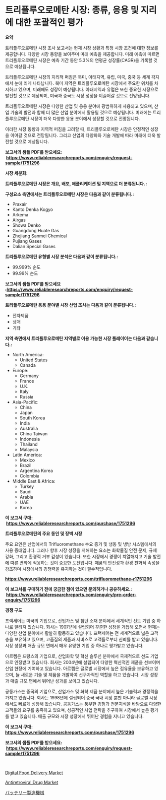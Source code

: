 <p><h1>트리플루오로메탄 시장: 종류, 응용 및 지리에 대한 포괄적인 평가</h1></p><p><strong>요약</strong></p>
<p><p>트리플루오로메탄 시장 조사 보고서는 현재 시장 상황과 특정 시장 조건에 대한 정보를 제공합니다. 다양한 시장 동향을 보여주며 미래 예측을 제공합니다. 미래 예측에 따르면 트리플루오로메탄 시장은 예측 기간 동안 5.3%의 연평균 성장률(CAGR)을 기록할 것으로 예상됩니다.</p><p>트리플루오로메탄 시장의 지리적 퍼짐은 북미, 아태지역, 유럽, 미국, 중국 등 세계 각지에서 눈에 띄게 나타납니다. 북미 지역은 트리플루오로메탄 시장에서 주요한 위치를 차지하고 있으며, 미래에도 성장이 예상됩니다. 아태지역과 유럽은 또한 중요한 시장으로 발전할 것으로 예상되며, 미국과 중국도 시장 성장을 이끌어갈 것으로 전망됩니다.</p><p>트리플루오로메탄 시장은 다양한 산업 및 응용 분야에 광범위하게 사용되고 있으며, 산업 기술의 발전과 함께 더 많은 산업 분야에서 활용될 것으로 예상됩니다. 미래에는 트리플루오로메탄 시장이 더욱 다양한 응용 분야에서 성장할 것으로 전망됩니다.</p><p>이러한 시장 동향과 지역적 퍼짐을 고려할 때, 트리플루오로메탄 시장은 안정적인 성장을 이어갈 것으로 전망됩니다. 그리고 산업의 다양화와 기술 개발에 따라 미래에 더욱 발전할 것으로 예상됩니다.</p></p>
<p><strong>보고서의 샘플 PDF를 받으세요: &nbsp;<a href="https://www.reliableresearchreports.com/enquiry/request-sample/1751296">https://www.reliableresearchreports.com/enquiry/request-sample/1751296</a></strong></p>
<p><strong>시장 세분화:</strong></p>
<p><strong> 트리플루오로메탄 시장은 개요, 배포, 애플리케이션 및 지역으로 더 분류됩니다. :</strong></p>
<p><strong>구성요소 측면에서는 트리플루오로메탄 시장은 다음과 같이 분류됩니다.:</strong></p>
<p><ul><li>Praxair</li><li>Kanto Denka Kogyo</li><li>Arkema</li><li>Airgas</li><li>Showa Denko</li><li>Guangdong Huate Gas</li><li>Zhejiang Sanmei Chemical</li><li>Pujiang Gases</li><li>Dalian Special Gases</li></ul></p>
<p><strong> 트리플루오로메탄 유형별 시장 분석은 다음과 같이 분류됩니다.:</strong></p>
<p><ul><li>99.999% 순도</li><li>99.99% 순도</li></ul></p>
<p><strong>보고서의 샘플 PDF를 받으세요 :<a href="https://www.reliableresearchreports.com/enquiry/request-sample/1751296">https://www.reliableresearchreports.com/enquiry/request-sample/1751296</a></strong></p>
<p><strong> 트리플루오로메탄 응용 분야별 시장 산업 조사는 다음과 같이 분류됩니다.:</strong></p>
<p><ul><li>전자제품</li><li>냉매</li><li>기타</li></ul></p>
<p><strong>지역 측면에서 트리플루오로메탄 지역별로 이용 가능한 시장 플레이어는 다음과 같습니다.:</strong></p>
<p><ul>
    <li>
        North America:
        <ul>
            <li>United States</li>
            <li>Canada</li>
        </ul>
    </li>
    <li>
        Europe:
        <ul>
            <li>Germany</li>
            <li>France</li>
            <li>U.K.</li>
            <li>Italy</li>
            <li>Russia</li>
        </ul>
    </li>
    <li>
        Asia-Pacific:
        <ul>
            <li>China</li>
            <li>Japan</li>
            <li>South Korea</li>
            <li>India</li>
            <li>Australia</li>
            <li>China Taiwan</li>
            <li>Indonesia</li>
            <li>Thailand</li>
            <li>Malaysia</li>
        </ul>
    </li>
    <li>
        Latin America:
        <ul>
            <li>Mexico</li>
            <li>Brazil</li>
            <li>Argentina Korea</li>
            <li>Colombia</li>
        </ul>
    </li>
    <li>
        Middle East & Africa:
        <ul>
            <li>Turkey</li>
            <li>Saudi</li>
            <li>Arabia</li>
            <li>UAE</li>
            <li>Korea</li>
        </ul>
    </li>
    </ul></p>
<p><strong>이 보고서 구매: &nbsp;<a href="https://www.reliableresearchreports.com/purchase/1751296">https://www.reliableresearchreports.com/purchase/1751296</a></strong></p>
<p><strong>트리플루오로메탄의 주요 동인 및 장벽 시장</strong></p>
<p><p>주요 요인은 산업에서의 Trifluoromethane 수요 증가 및 냉동 및 냉방 시스템에서의 사용 증대입니다. 그러나 향후 시장 성장을 저해하는 요소는 화학물질 안전 문제, 규제 강화, 그리고 환경적 거부 감성이 있습니다. 또한 시장에서 경쟁이 치열해지고 기술 발전에 따른 변화에 적응하는 것이 중요한 도전입니다. 제품의 안전성과 환경 친화적 속성을 강조하며 시장에서의 경쟁력을 유지하는 것이 필수적입니다.</p></p>
<p><strong><a href="https://www.reliableresearchreports.com/trifluoromethane-r1751296">https://www.reliableresearchreports.com/trifluoromethane-r1751296</a></strong></p>
<p><strong>이 보고서를 구매하기 전에 궁금한 점이 있으면 문의하거나 공유하세요.: &nbsp;<a href="https://www.reliableresearchreports.com/enquiry/pre-order-enquiry/1751296">https://www.reliableresearchreports.com/enquiry/pre-order-enquiry/1751296</a></strong></p>
<p><strong>경쟁 구도</strong></p>
<p><p>프랙세어는 미국의 기업으로, 산업가스 및 첨단 소재 분야에서 세계적인 선도 기업 중 하나로 알려져 있습니다. 회사는 1907년에 설립되어 꾸준한 성장을 거듭해 오면서 현재는 다양한 산업 분야에서 활발히 활동하고 있습니다. 프랙세어는 전 세계적으로 넓은 고객층을 보유하고 있으며, 고품질의 제품과 서비스로 고객들로부터 신뢰를 받고 있습니다. 시장 성장과 매출 규모 면에서 매우 유망한 기업 중 하나로 평가받고 있습니다.</p><p>아르켐은 프랑스의 기업으로, 산업화학 및 혁신 솔루션 분야에서 국제적으로 선도 기업으로 인정받고 있습니다. 회사는 2004년에 설립되어 다양한 혁신적인 제품을 선보이며 산업 현장에 기여하고 있습니다. 아르켐은 글로벌 시장에서 높은 점유율을 보유하고 있으며, 늘 새로운 기술 및 제품을 개발하여 선구자적인 역할을 하고 있습니다. 시장 성장과 매출 규모 면에서 뛰어난 성과를 보이고 있습니다.</p><p>공동가스는 중국의 기업으로, 산업가스 및 화학 제품 분야에서 높은 기술력과 경쟁력을 가지고 있습니다. 회사는 1998년에 설립되어 중국 국내 시장 뿐만 아니라 글로벌 시장에서도 빠르게 성장해 왔습니다. 공동가스는 풍부한 경험과 전문지식을 바탕으로 다양한 고객들의 요구를 충족하고 있으며, 성공적인 사업 전략을 추구하여 시장에서 높은 평가를 받고 있습니다. 매출 규모와 시장 성장에서 뛰어난 경험을 지니고 있습니다.</p></p>
<p><strong>이 보고서 구매: &nbsp; <a href="https://www.reliableresearchreports.com/purchase/1751296">https://www.reliableresearchreports.com/purchase/1751296</a></strong></p>
<p><strong>보고서의 샘플 PDF를 받으세요: &nbsp;<a href="https://www.reliableresearchreports.com/enquiry/request-sample/1751296">https://www.reliableresearchreports.com/enquiry/request-sample/1751296</a></strong><strong></strong></p>
<p>&nbsp;</p>
<p><p><a href="https://github.com/jerrycopelandthomaswsqd8q/Market-Research-Report-List-2/blob/main/digital-food-delivery-market.md">Digital Food Delivery Market</a></p><p><a href="https://github.com/brenzgnarento/Market-Research-Report-List-2/blob/main/antiretroviral-drug-market.md">Antiretroviral Drug Market</a></p><p><a href="https://github.com/Sophiaard2003/Market-Research-Report-List-1/blob/main/152239025479.md">バッテリー製造機械</a></p></p>